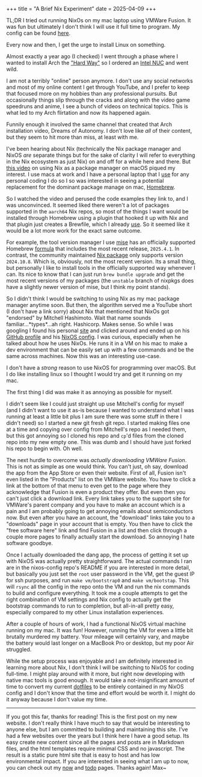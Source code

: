 +++
title = "A Brief Nix Experiment"
date = 2025-04-09
+++

TL;DR I tried out running NixOs on my mac laptop using VMWare Fusion. It was fun but ultimately I don't think I will use it full time to program. My config can be found [here](https://git.mxhzl.com/mxhzl/nixos-config).

Every now and then, I get the urge to install Linux on something.

Almost exactly a year ago (I checked) I went through a phase where I wanted to install Arch the ["Hard Way"](https://youtu.be/YC7NMbl4goo) so I ordered an [Intel NUC](https://laptopwithlinux.com/product/intel-nuc13-linux-mini-computer/) and went wild.

I am not a terribly "online" person anymore. I don't use any social networks and most of my online content I get through YouTube, and I prefer to keep that focused more on my hobbies than any professional pursuits. But occasionally things slip through the cracks and along with the video game speedruns and anime, I see a bunch of videos on technical topics. This is what led to my Arch flirtation and now its happened again.

Funnily enough it involved the same channel that created that Arch installation video, Dreams of Autonomy. I don't love like _all_ of their content, but they seem to hit more than miss, at least with me.

I've been hearing about Nix (technically the Nix package manager and NixOS _are_ separate things but for the sake of clarity I will refer to everything in the Nix ecosystem as just Nix) on and off for a while here and there. But [this video](https://youtu.be/Z8BL8mdzWHI) on using Nix as a package manager on macOS piqued my interest. I use macs at work and I have a personal laptop that I [use](@/uses.md) for any personal coding I do so I so was interested in seeing a potential replacement for the dominant package manage on mac, [Homebrew](https://brew.sh/).

So I watched the video and perused the code examples they link to, and I was unconvinced. It seemed liked there weren't a lot of packages supported in the `aarch64` Nix repos, so most of the things I want would be installed through Homebrew using a plugin that hooked it up with Nix and that plugin just creates a Brewfile, which I already [use](https://git.mxhzl.com/mxhzl/dotfiles/src/branch/main/Brewfile). So it seemed like it would be a lot more work for the exact same outcome.

For example, the tool version manager I use [mise](https://mise.jdx.dev/) has an officially supported Homebrew [formula](https://formulae.brew.sh/formula/mise) that includes the most recent release, `2025.4.1`. In contrast, the community maintained [Nix package](https://github.com/NixOS/nixpkgs/blob/nixos-24.11/pkgs/by-name/mi/mise/package.nix) only supports version `2024.10.8`. Which is, obviously, not the most recent version. Its a small thing, but personally I like to install tools in the officially supported way whenever I can. Its nice to know that I can just run `brew bundle upgrade` and get the most recent versions of my packages (the `unstable` branch of nixpkgs does have a slightly newer version of mise, but I think my point stands).

So I didn't think I would be switching to using Nix as my mac package manager anytime soon. But then, the algorithm served me a YouTube short (I don't have a link sorry) about Nix that mentioned that NixOs got "endorsed" by Mitchell Hashimoto. Wait that name sounds familiar...\*types\*...ah right. Hashicorp. Makes sense. So while I was googling I found his personal [site](https://mitchellh.com/) and clicked around and ended up on his [GitHub profile](https://github.com/mitchellh) and his [NixOS config](https://github.com/mitchellh/nixos-config). I was curious, especially when he talked about how he uses NixOs. He runs it in a VM on his mac to make a dev environment that can be easily set up with a few commands and be the same across machines. Now this was an interesting use-case.

I don't have a _strong_ reason to use NixOS for programming over macOS. But I do like installing linux so I thought I would try and get it running on my mac.

The first thing I did was make it as annoying as possible for myself.

I didn't seem like I could just straight up use Mitchell's config for myself (and I didn't want to use it as-is because I wanted to understand what I was running at least a little bit plus I am sure there was some stuff in there I didn't need) so I started a new git fresh git repo. I started making files one at a time and copying over config from Mitchell's repo as I needed them, but this got annoying so I cloned his repo and `cp`'d files from the cloned repo into my new empty one. This was dumb and I should have just forked his repo to begin with. Oh well.

The next hurdle to overcome was _actually downloading VMWare Fusion_. This is not as simple as one would think. You can't just, oh say, download the app from the App Store or even their website. First of all, Fusion isn't even listed in the "Products" list on the VMWare website. You have to click a link at the bottom of that menu to even get to the page where they acknowledge that Fusion is even a product they offer. But even then you can't just click a download link. Every link takes you to the support site for VMWare's parent company and you have to make an account which is a pain and I am probably going to get annoying emails about semiconductors now. But even after you have an account, the "download" links take you to a "downloads" page in your account that is empty. You then have to click the "free software here" link and find Fusion in a list and then click through a couple more pages to finally actually start the download. So annoying I hate software goodbye.

Once I actually downloaded the dang app, the process of getting it set up with NixOS was actually pretty straightforward. The actual commands I ran are in the nixos-config repo's README if you are interested in more detail, but basically you just set the `root` user password in the VM, get the guest IP for ssh purposes, and run `make vm/bootstrap0` and `make vm/bootstap`. This will `rsync` all the config in the repo onto the VM and run the nix commands to build and configure everything. It took me a couple attempts to get the right combination of VM settings and Nix config to actually get the bootstrap commands to run to completion, but all-in-all pretty easy, especially compared to my other Linux installation experiences.

After a couple of hours of work, I had a functional NixOS virtual machine running on my mac. It was fun! However, running the VM for even a little bit brutally murdered my battery. Your mileage will certainly vary, and maybe the battery would last longer on a MacBook Pro or desktop, but my poor Air struggled.

While the setup process was enjoyable and I am definitely interested in learning more about Nix, I don't think I will be switching to NixOS for coding full-time. I might play around with it more, but right now developing with native mac tools is good enough. It would take a not-insignificant amount of time to convert my current [dotfiles](https://git.mxhzl.com/mxhzl/dotfiles) to be entirely contained in my NixOS config and I don't know that the time and effort would be worth it. I might do it anyway because I don't value my time.

---

If you got this far, thanks for reading! This is the first post on my new website. I don't really think I have much to say that would be interesting to anyone else, but I am committed to building and maintaining this site. I've had a few websites over the years but I think here I have a good setup. Its easy create new content since all the pages and posts are in Markdown files, and the html templates require minimal CSS and no javascript. The result is a static pure html site that is easy to host and has low environmental impact. If you are interested in seeing what I am up to now, you can check out my [now](@/now.md) and [todo](@/todo.md) pages. Thanks again! Max~
